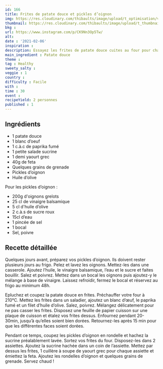 ```yaml
---
id: 166
title: Frites de patate douce et pickles d’oignon
img: https://res.cloudinary.com/thibaults/image/upload/t_optimisation/v1612635623/Recipes/20210206_frites_patate_douce.jpg
thumbnail: https://res.cloudinary.com/thibaults/image/upload/t_thumbnail_josie/v1612635623/Recipes/20210206_frites_patate_douce.jpg
bkg : 
url: https://www.instagram.com/p/CK9Nn3Op5Tw/
alt: 
date : '2021-02-06'
inspiration : 
description: Essayez les frites de patate douce cuites au four pour changer. Vous aurez des frites ultra moelleuses.
main_ingredient : Patate douce
theme : 
tag : Healthy
sweety_salty : 
veggie : 1
country :
difficulty : Facile
with : 
time : 30
event :
recipeYield: 2 personnes
published : 1
---
```


## Ingrédients
 - 1 patate douce
 - 1 blanc d’oeuf
 - 1 c.à.c de paprika fumé
 - 1 petite salade sucrine
 - 1 demi yaourt grec
 - 40g de feta
 - Quelques grains de grenade
 - Pickles d’oignon
 - Huile d’olive

Pour les pickles d’oignon :
 - 200g d'oignons grelots
 - 25 cl de vinaigre balsamique
 - 5 cl d'huile d’olive 
 - 2 c.à.s de sucre roux
 - 15cl d’eau
 - 1 pincée de sel
 - 1 bocal
 - Sel, poivre

## Recette détaillée
Quelques jours avant, préparez vos pickles d’oignon. Ils doivent rester plusieurs jours au frigo. Pelez et lavez les oignons. Mettez-les dans une casserole. Ajoutez l’huile, le vinaigre balsamique, l’eau et le sucre et faites bouillir. Salez et poivrez. Mettez dans un bocal les oignons puis ajoutez-y le mélange à base de vinaigre. Laissez refroidir, fermez le bocal et réservez au frigo au minimum 48h.

Epluchez et coupez la patate douce en frites. Préchauffer votre four à 210°C. Mettez les frites dans un saladier, ajoutez un blanc d’œuf, le paprika fumé et un filet d’huile d’olive. Salez, poivrez. Mélangez délicatement pour ne pas casser les frites. Disposez une feuille de papier cuisson sur une plaque de cuisson et étalez vos frites dessus. Enfournez pendant 20-30min, jusqu’à qu’elles soient bien dorées. Retournez-les après 15 min pour que les différentes faces soient dorées.

Pendant ce temps, coupez les pickles d’oignon en rondelle et hachez la sucrine préalablement lavée. Sortez vos frites du four. Disposez-les dans 2 assiettes. Ajoutez la sucrine hachée dans un coin de l’assiette. Mettez par dessus les frites, 1 cuillère à soupe de yaourt grec pour chaque assiette et émiettez la feta. Ajoutez les rondelles d’oignon et quelques grains de grenade. Servez chaud !